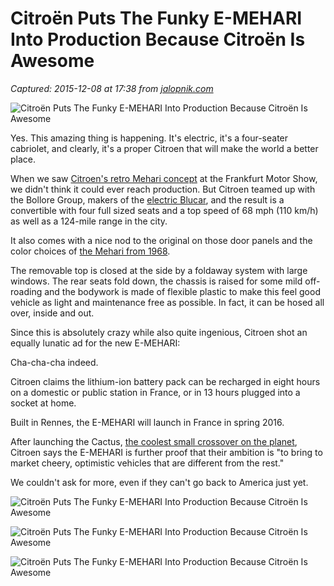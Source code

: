# Citroën Puts The Funky E-MEHARI Into Production Because Citroën Is Awesome

_Captured: 2015-12-08 at 17:38 from [jalopnik.com](http://jalopnik.com/citroen-puts-the-funky-e-mehari-into-production-because-1746831726?utm_source=feedburner&utm_medium=feed&utm_campaign=Feed%3A+jalopnik%2Ffull+%28Jalopnik%29)_

![Citroën Puts The Funky E-MEHARI Into Production Because Citroën Is Awesome](http://i.kinja-img.com/gawker-media/image/upload/s--xyBFs6W6--/c_fit,f_auto,fl_progressive,q_80,w_636/bpbt1eutuppjjfm2zwci.gif)

Yes. This amazing thing is happening. It's electric, it's a four-seater cabriolet, and clearly, it's a proper Citroen that will make the world a better place.

When we saw [Citroen's retro Mehari concept](http://jalopnik.com/jay-leno-clearly-needs-citroens-retro-mehari-concept-1731311129#_ga=1.204644112.1273901456.1445270859) at the Frankfurt Motor Show, we didn't think it could ever reach production. But Citroen teamed up with the Bollore Group, makers of the [electric Blucar](https://en.wikipedia.org/wiki/Bollor%C3%A9_Bluecar), and the result is a convertible with four full sized seats and a top speed of 68 mph (110 km/h) as well as a 124-mile range in the city.

It also comes with a nice nod to the original on those door panels and the color choices of [the Mehari from 1968](http://jalopnik.com/45-fun-facts-about-the-birthday-boy-citroen-mehari-504583385).

The removable top is closed at the side by a foldaway system with large windows. The rear seats fold down, the chassis is raised for some mild off-roading and the bodywork is made of flexible plastic to make this feel good vehicle as light and maintenance free as possible. In fact, it can be hosed all over, inside and out.

Since this is absolutely crazy while also quite ingenious, Citroen shot an equally lunatic ad for the new E-MEHARI:

Cha-cha-cha indeed.

Citroen claims the lithium-ion battery pack can be recharged in eight hours on a domestic or public station in France, or in 13 hours plugged into a socket at home.

Built in Rennes, the E-MEHARI will launch in France in spring 2016.

After launching the Cactus, [the coolest small crossover on the planet](http://jalopnik.com/the-citroen-cactus-feels-like-the-coolest-small-crossov-1722448311), Citroen says the E-MEHARI is further proof that their ambition is "to bring to market cheery, optimistic vehicles that are different from the rest."

We couldn't ask for more, even if they can't go back to America just yet.

![Citroën Puts The Funky E-MEHARI Into Production Because Citroën Is Awesome](http://i.kinja-img.com/gawker-media/image/upload/s--g0OA_Vsu--/c_scale,fl_progressive,q_80,w_800/gs96f3i0q6cy31ibnn4s.jpg)

![Citroën Puts The Funky E-MEHARI Into Production Because Citroën Is Awesome](http://i.kinja-img.com/gawker-media/image/upload/s--bQo_QTxW--/c_scale,fl_progressive,q_80,w_800/hu5cs56jllc0iptdcb4g.jpg)

![Citroën Puts The Funky E-MEHARI Into Production Because Citroën Is Awesome](http://i.kinja-img.com/gawker-media/image/upload/s--6Upa7HsA--/c_scale,fl_progressive,q_80,w_800/e6kt25zjm0f4dfu1rhky.jpg)
